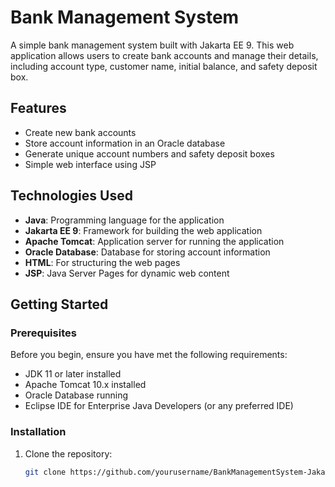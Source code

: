 # Bank Management System

A simple bank management system built with Jakarta EE 9. This web application allows users to create bank accounts and manage their details, including account type, customer name, initial balance, and safety deposit box.

## Features

- Create new bank accounts
- Store account information in an Oracle database
- Generate unique account numbers and safety deposit boxes
- Simple web interface using JSP

## Technologies Used

- **Java**: Programming language for the application
- **Jakarta EE 9**: Framework for building the web application
- **Apache Tomcat**: Application server for running the application
- **Oracle Database**: Database for storing account information
- **HTML**: For structuring the web pages
- **JSP**: Java Server Pages for dynamic web content

## Getting Started

### Prerequisites

Before you begin, ensure you have met the following requirements:

- JDK 11 or later installed
- Apache Tomcat 10.x installed
- Oracle Database running
- Eclipse IDE for Enterprise Java Developers (or any preferred IDE)

### Installation

1. Clone the repository:
   ```bash
   git clone https://github.com/yourusername/BankManagementSystem-JakartaEE.git
